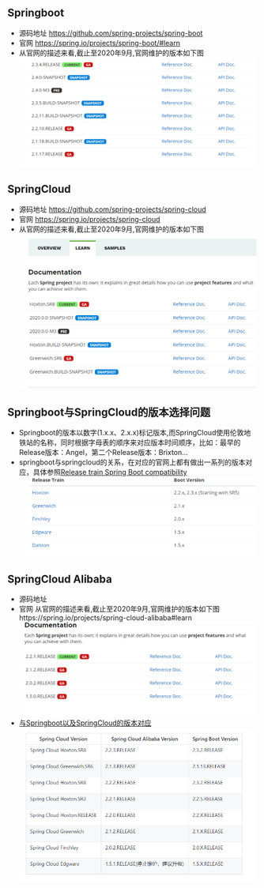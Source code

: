 ## Springboot
- 源码地址 https://github.com/spring-projects/spring-boot
- 官网 https://spring.io/projects/spring-boot/#learn
- 从官网的描述来看,截止至2020年9月,官网维护的版本如下图
![](./../imgs/Springboot-Version.png)

## SpringCloud
- 源码地址 https://github.com/spring-projects/spring-cloud
- 官网 https://spring.io/projects/spring-cloud
- 从官网的描述来看,截止至2020年9月,官网维护的版本如下图
![](./../imgs/SpringCloudVersion.png)

## Springboot与SpringCloud的版本选择问题
- Springboot的版本以数字(1.x.x、2.x.x)标记版本,而SpringCloud使用伦敦地铁站的名称，同时根据字母表的顺序来对应版本时间顺序，比如：最早的Release版本：Angel，第二个Release版本：Brixton...
- springboot与springcloud的关系，在对应的官网上都有做出一系列的版本对应，具体参照[Release train Spring Boot compatibility](https://spring.io/projects/spring-cloud/#overview)
  ![](./../imgs/springboot与springcloud对照关系.png)

## SpringCloud Alibaba
- 源码地址
- 官网 从官网的描述来看,截止至2020年9月,官网维护的版本如下图https://spring.io/projects/spring-cloud-alibaba#learn
![](./../imgs/SpringCloudAlibaba.png)
- [与Springboot以及SpringCloud的版本对应](https://github.com/alibaba/spring-cloud-alibaba/wiki/%E7%89%88%E6%9C%AC%E8%AF%B4%E6%98%8E)
![](./../imgs/SpringCloudAlibaba与Springboot以及SpringCloud的版本对应.png)